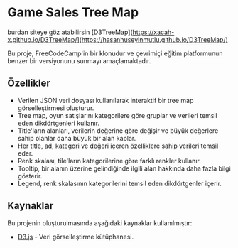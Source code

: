 # Game Sales Tree Map

burdan siteye göz atabilirsin [D3TreeMap](https://xacah-x.github.io/D3TreeMap/](https://hasanhuseyinmutlu.github.io/D3TreeMap/)

Bu proje, FreeCodeCamp'in bir klonudur ve çevrimiçi eğitim platformunun benzer bir versiyonunu sunmayı amaçlamaktadır.

## Özellikler

- Verilen JSON veri dosyası kullanılarak interaktif bir tree map görselleştirmesi oluşturur.
- Tree map, oyun satışlarını kategorilere göre gruplar ve verileri temsil eden dikdörtgenleri kullanır.
- Title'ların alanları, verilerin değerine göre değişir ve büyük değerlere sahip olanlar daha büyük bir alan kaplar.
- Her title, ad, kategori ve değeri içeren özelliklere sahip verileri temsil eder.
- Renk skalası, tile'ların kategorilerine göre farklı renkler kullanır.
- Tooltip, bir alanın üzerine gelindiğinde ilgili alan hakkında daha fazla bilgi gösterir.
- Legend, renk skalasının kategorilerini temsil eden dikdörtgenler içerir.

## Kaynaklar

Bu projenin oluşturulmasında aşağıdaki kaynaklar kullanılmıştır:

- [D3.js](https://d3js.org/) - Veri görselleştirme kütüphanesi.
